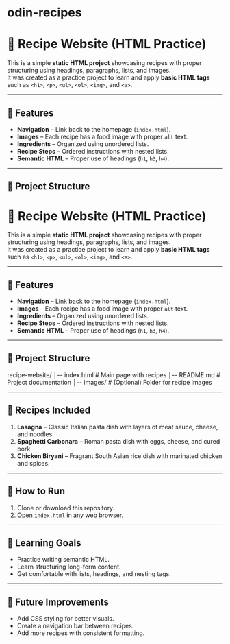 # odin-recipes
# 🍝 Recipe Website (HTML Practice)

This is a simple **static HTML project** showcasing recipes with proper structuring using headings, paragraphs, lists, and images.  
It was created as a practice project to learn and apply **basic HTML tags** such as `<h1>`, `<p>`, `<ul>`, `<ol>`, `<img>`, and `<a>`.

---

## 📖 Features
- **Navigation** – Link back to the homepage (`index.html`).  
- **Images** – Each recipe has a food image with proper `alt` text.  
- **Ingredients** – Organized using unordered lists.  
- **Recipe Steps** – Ordered instructions with nested lists.  
- **Semantic HTML** – Proper use of headings (`h1`, `h3`, `h4`).  

---

## 📂 Project Structure
# 🍝 Recipe Website (HTML Practice)

This is a simple **static HTML project** showcasing recipes with proper structuring using headings, paragraphs, lists, and images.  
It was created as a practice project to learn and apply **basic HTML tags** such as `<h1>`, `<p>`, `<ul>`, `<ol>`, `<img>`, and `<a>`.

---

## 📖 Features
- **Navigation** – Link back to the homepage (`index.html`).  
- **Images** – Each recipe has a food image with proper `alt` text.  
- **Ingredients** – Organized using unordered lists.  
- **Recipe Steps** – Ordered instructions with nested lists.  
- **Semantic HTML** – Proper use of headings (`h1`, `h3`, `h4`).  

---

## 📂 Project Structure
recipe-website/
│-- index.html # Main page with recipes
│-- README.md # Project documentation
│-- images/ # (Optional) Folder for recipe images


---

## 🍴 Recipes Included
1. **Lasagna** – Classic Italian pasta dish with layers of meat sauce, cheese, and noodles.  
2. **Spaghetti Carbonara** – Roman pasta dish with eggs, cheese, and cured pork.  
3. **Chicken Biryani** – Fragrant South Asian rice dish with marinated chicken and spices.  

---

## 🚀 How to Run
1. Clone or download this repository.  
2. Open `index.html` in any web browser.  

---

## 🎯 Learning Goals
- Practice writing semantic HTML.  
- Learn structuring long-form content.  
- Get comfortable with lists, headings, and nesting tags.  

---

## 📌 Future Improvements
- Add CSS styling for better visuals.  
- Create a navigation bar between recipes.  
- Add more recipes with consistent formatting.  
